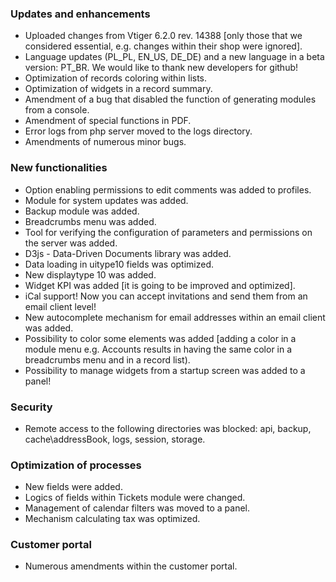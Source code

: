 ### Updates and enhancements
- Uploaded changes from Vtiger 6.2.0 rev. 14388 [only those that we considered essential, e.g. changes within their shop were ignored].
- Language updates (PL_PL, EN_US, DE_DE) and a new language in a beta version: PT_BR. We would like to thank new developers for github!
- Optimization of records coloring within lists.
- Optimization of widgets in a record summary.
- Amendment of a bug that disabled the function of generating modules from a console.
- Amendment of special functions in PDF.
- Error logs from php server moved to the logs directory.
- Amendments of numerous minor bugs.
### New functionalities
- Option enabling permissions to edit comments was added to profiles.
- Module for system updates was added.
- Backup module was added.
- Breadcrumbs menu was added.
- Tool for verifying the configuration of parameters and permissions on the server was added.
- D3js - Data-Driven Documents library was added.
- Data loading in uitype10 fields was optimized.
- New displaytype 10 was added.
- Widget KPI was added [it is going to be improved and optimized].
- iCal support! Now you can accept invitations and send them from an email client level!
- New autocomplete mechanism for email addresses within an email client was added.
- Possibility to color some elements was added [adding a color in a module menu e.g. Accounts results in having the same color in a breadcrumbs menu and in a record list).
- Possibility to manage widgets from a startup screen was added to a panel!
### Security
- Remote access to the following directories was blocked: api, backup, cache\addressBook, logs, session, storage.
### Optimization of processes
- New fields were added.
- Logics of fields within Tickets module were changed.
- Management of calendar filters was moved to a panel.
- Mechanism calculating tax was optimized.
### Customer portal
- Numerous amendments within the customer portal.